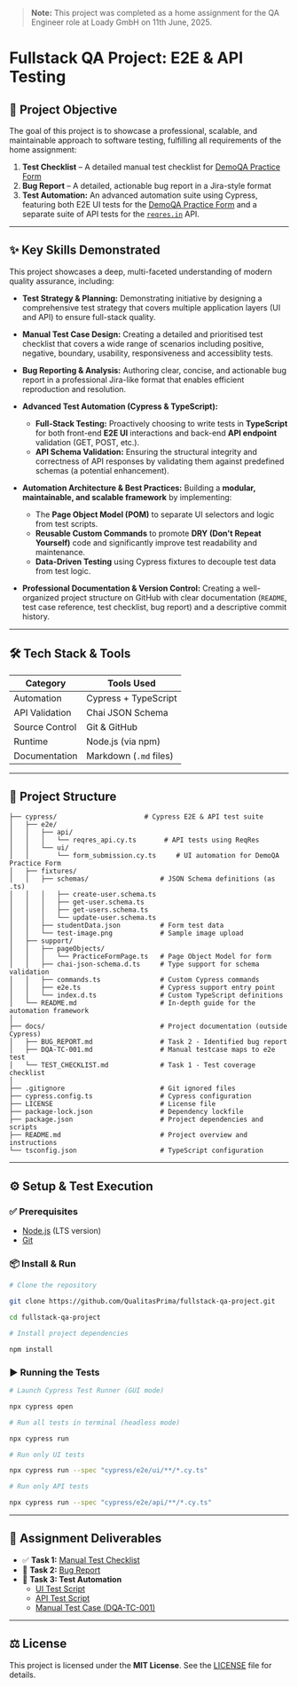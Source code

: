 > **Note:** This project was completed as a home assignment for the QA Engineer role at Loady GmbH on 11th June, 2025.

# Fullstack QA Project: E2E & API Testing

## 🚀 Project Objective

The goal of this project is to showcase a professional, scalable, and maintainable approach to software testing, fulfilling all requirements of the home assignment:

1. **Test Checklist** – A detailed manual test checklist for [DemoQA Practice Form](https://demoqa.com/automation-practice-form)
2. **Bug Report** – A detailed, actionable bug report in a Jira-style format
3. **Test Automation:** An advanced automation suite using Cypress, featuring both E2E UI tests for the [DemoQA Practice Form](https://demoqa.com/automation-practice-form) and a separate suite of API tests for the [`reqres.in`](https://reqres.in/) API.

---

## ✨ Key Skills Demonstrated

This project showcases a deep, multi-faceted understanding of modern quality assurance, including:

- **Test Strategy & Planning:** Demonstrating initiative by designing a comprehensive test strategy that covers multiple application layers (UI and API) to ensure full-stack quality.

- **Manual Test Case Design:** Creating a detailed and prioritised test checklist that covers a wide range of scenarios including positive, negative, boundary, usability, responsiveness and accessiblity tests.

- **Bug Reporting & Analysis:** Authoring clear, concise, and actionable bug report in a professional Jira-like format that enables efficient reproduction and resolution.

- **Advanced Test Automation (Cypress & TypeScript):**

  - **Full-Stack Testing:** Proactively choosing to write tests in **TypeScript** for both front-end **E2E UI** interactions and back-end **API endpoint** validation (GET, POST, etc.).
  - **API Schema Validation:** Ensuring the structural integrity and correctness of API responses by validating them against predefined schemas (a potential enhancement).

- **Automation Architecture & Best Practices:** Building a **modular, maintainable, and scalable framework** by implementing:

  - The **Page Object Model (POM)** to separate UI selectors and logic from test scripts.
  - **Reusable Custom Commands** to promote **DRY (Don't Repeat Yourself)** code and significantly improve test readability and maintenance.
  - **Data-Driven Testing** using Cypress fixtures to decouple test data from test logic.

- **Professional Documentation & Version Control:** Creating a well-organized project structure on GitHub with clear documentation (`README`, test case reference, test checklist, bug report) and a descriptive commit history.

---

## 🛠️ Tech Stack & Tools

| Category       | Tools Used             |
| -------------- | ---------------------- |
| Automation     | Cypress + TypeScript   |
| API Validation | Chai JSON Schema       |
| Source Control | Git & GitHub           |
| Runtime        | Node.js (via npm)      |
| Documentation  | Markdown (`.md` files) |

---

## 📂 Project Structure

```
├── cypress/                      # Cypress E2E & API test suite
│   ├── e2e/
│   │   ├── api/
│   │   │   └── reqres_api.cy.ts       # API tests using ReqRes
│   │   └── ui/
│   │       └── form_submission.cy.ts     # UI automation for DemoQA Practice Form
│   ├── fixtures/
│   │   ├── schemas/                  # JSON Schema definitions (as .ts)
│   │   │   ├── create-user.schema.ts
│   │   │   ├── get-user.schema.ts
│   │   │   ├── get-users.schema.ts
│   │   │   └── update-user.schema.ts
│   │   ├── studentData.json          # Form test data
│   │   └── test-image.png            # Sample image upload
│   ├── support/
│   │   ├── pageObjects/
│   │   │   └── PracticeFormPage.ts   # Page Object Model for form
│   │   ├── chai-json-schema.d.ts     # Type support for schema validation
│   │   ├── commands.ts               # Custom Cypress commands
│   │   ├── e2e.ts                    # Cypress support entry point
│   │   └── index.d.ts                # Custom TypeScript definitions
│   └── README.md                     # In-depth guide for the automation framework
│
├── docs/                             # Project documentation (outside Cypress)
│   ├── BUG_REPORT.md                 # Task 2 - Identified bug report
│   ├── DQA-TC-001.md                 # Manual testcase maps to e2e test
│   └── TEST_CHECKLIST.md             # Task 1 - Test coverage checklist
│
├── .gitignore                        # Git ignored files
├── cypress.config.ts                 # Cypress configuration
├── LICENSE                           # License file
├── package-lock.json                 # Dependency lockfile
├── package.json                      # Project dependencies and scripts
├── README.md                         # Project overview and instructions
└── tsconfig.json                     # TypeScript configuration
```

---

## ⚙️ Setup & Test Execution

### ✅ Prerequisites

- [Node.js](https://nodejs.org/en/) (LTS version)
- [Git](https://git-scm.com/downloads)

### 📦 Install & Run

```bash
# Clone the repository

git clone https://github.com/QualitasPrima/fullstack-qa-project.git

cd fullstack-qa-project

# Install project dependencies

npm install
```

### ▶️ Running the Tests

```bash
# Launch Cypress Test Runner (GUI mode)

npx cypress open

# Run all tests in terminal (headless mode)

npx cypress run

# Run only UI tests

npx cypress run --spec "cypress/e2e/ui/**/*.cy.ts"

# Run only API tests

npx cypress run --spec "cypress/e2e/api/**/*.cy.ts"
```

---

## 📄 Assignment Deliverables

- ✅ **Task 1:** [Manual Test Checklist](./docs/TEST_CHECKLIST.md)
- 🐞 **Task 2:** [Bug Report](./docs/BUG_REPORT.md)
- 🤖 **Task 3: Test Automation**
  - [UI Test Script](./cypress/e2e/ui/form_submission.cy.ts)
  - [API Test Script](./cypress/e2e/api/reqres_api.cy.ts)
  - [Manual Test Case (DQA-TC-001)](./docs/DQA-TC-001.md)

---

## ⚖️ License

This project is licensed under the **MIT License**. See the [LICENSE](./LICENSE) file for details.
